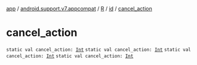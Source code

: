 [app](../../../index.md) / [android.support.v7.appcompat](../../index.md) / [R](../index.md) / [id](index.md) / [cancel_action](.)

# cancel_action

`static val cancel_action: `[`Int`](https://kotlinlang.org/api/latest/jvm/stdlib/kotlin/-int/index.html)
`static val cancel_action: `[`Int`](https://kotlinlang.org/api/latest/jvm/stdlib/kotlin/-int/index.html)
`static val cancel_action: `[`Int`](https://kotlinlang.org/api/latest/jvm/stdlib/kotlin/-int/index.html)
`static val cancel_action: `[`Int`](https://kotlinlang.org/api/latest/jvm/stdlib/kotlin/-int/index.html)